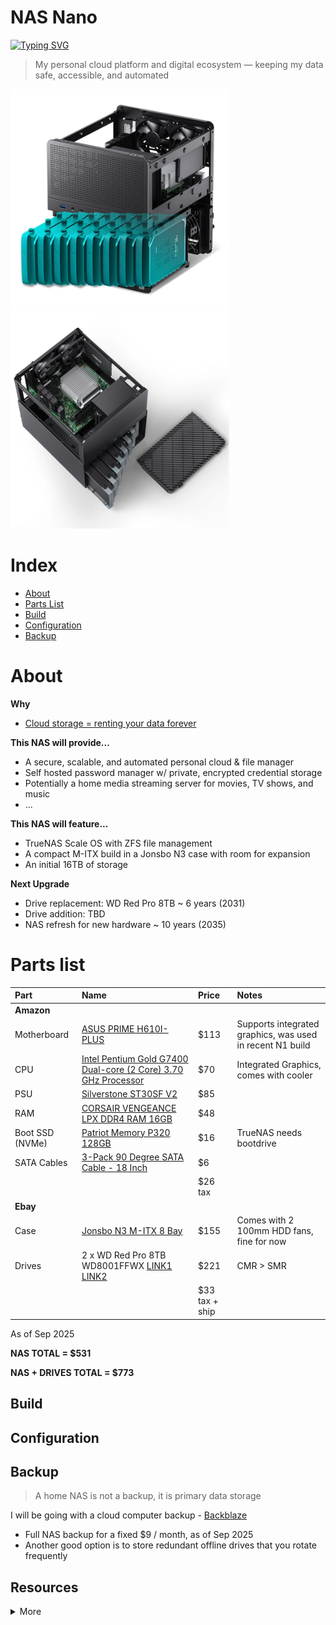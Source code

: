 # NAS Nano

[![Typing SVG](https://readme-typing-svg.demolab.com?font=Montserrat&duration=2000&vCenter=true&pause=500&random=true&width=435&height=30&lines=Private+Cloud;Securely+Backed+Up;Always+Accessible;Fully+Automated;Built+to+Scale;Self+Hosted;Your+Data+Your+Control;Future+Proof)](https://git.io/typing-svg)
> My personal cloud platform and digital ecosystem — keeping my data safe, accessible, and automated

<div>
  <img src="./assets/n3case.webp" width="350">
  <img src="./assets/n3case2.webp" width="350">
</div>

# Index
- [About](#about)
- [Parts List](#parts-list)
- [Build](#build)
- [Configuration](#configuration)
- [Backup](#backup)

# About
**Why**
- [Cloud storage = renting your data forever](https://www.google.com/aclk?sa=L&ai=DChsSEwjd8rWKtsOPAxWzM0QIHaI0EUMYACICCAEQABoCZHo&ae=2&co=1&ase=2&gclid=CjwKCAjwlOrFBhBaEiwAw4bYDVFJtEVmHAiWWus9C_fR6T9uFj8nsmqRqwuAlSRycUebBu9VIe9daxoCo-wQAvD_BwE&cid=CAASJeRoM32ydEo4Mj6KEJXtGzYshves0OKPl_nKTWlpffLx7Kn6RNc&cce=2&category=acrcp_v1_71&sig=AOD64_38ICUXGpzQKsSPhOBgZoR0--2NYw&q&nis=4&adurl&ved=2ahUKEwjV5LCKtsOPAxXfOkQIHXtSJNYQ0Qx6BAgLEAE)

**This NAS will provide...**
- A secure, scalable, and automated personal cloud & file manager
- Self hosted password manager w/ private, encrypted credential storage
- Potentially a home media streaming server for movies, TV shows, and music
- ...

**This NAS will feature...**
- TrueNAS Scale OS with ZFS file management
- A compact M-ITX build in a Jonsbo N3 case with room for expansion
- An initial 16TB of storage

**Next Upgrade**
- Drive replacement: WD Red Pro 8TB ~ 6 years (2031)
- Drive addition: TBD
- NAS refresh for new hardware ~ 10 years (2035)

# Parts list
| Part | Name | Price | Notes |
|:-|:-|:-| :-|
| **Amazon** | | |
| Motherboard | [ASUS PRIME H610I-PLUS](https://www.amazon.com/ASUS-PRIME-H610I-PLUS-Motherboard-Mono-out/dp/B09XJQTQN1/ref=sr_1_1?crid=39LFB6UCM3GCK&dib=eyJ2IjoiMSJ9.j5Yw_YU_zxnkaY91q09RsHWbfm3Dc-OPQGDl6mrRyl_JdVGAwkv2iUwS6dwA3FquI-C9iFzxonZY4tLWnU1sCE2tbEmq15Ns-1hla7ofxlwtAc584sTed-xa09f0VD95MZ9pJVmPCRZnbf_y400H3GVYSbV65BRfHH-KWxyIbfciQDOiBUDopUSTR6ncrNVtL217hJsHatmIG1v4xa8kE_zFAnpq9O_uaoUClqV2Yxc.lmpkfZYz1GM-BCjJaZDZRUe11p3htWNurU-Bs4gRydc&dib_tag=se&keywords=ASUS+PRIME+H610I-PLUS+4+SATA&qid=1757113365&sprefix=asus+prime+h610i-plus+4+sata%2Caps%2C258&sr=8-1&ufe=app_do%3Aamzn1.fos.9fe8cbfa-bf43-43d1-a707-3f4e65a4b666) | $113 | Supports integrated graphics, was used in recent N1 build |
| CPU | [Intel Pentium Gold G7400 Dual-core (2 Core) 3.70 GHz Processor](https://www.amazon.com/Intel-Pentium-G7400-Dual-core-Processor/dp/B09Q87W31F/ref=sr_1_1?crid=3N4X3DQUF7F0C&dib=eyJ2IjoiMSJ9.f9SG6SfxVabSpig4qdOcvIjYie7Sy6EFQL1wkzUeDHH5p5hGUxIOQMckYDv3axE8M8ceO4kuWY7hHFymTxXpqSMY_AlKGP92VWGduW859Gjh5OCEz2P1WbliZPv9CD3EUBMThxFzaXHjMP_Hz-Y2PAB8zLwuUXjF-DANtvWM46Fo7g2AAm4wsx-_uUB_lIrP6kLyRZF2oWWCT1yu11haesowswWSqRrZhDlfKjtsWnw.ZkQPUCqtPAgtxkVgQumSex8IBb6v_0s9lq1hrQ6RkFw&dib_tag=se&keywords=Intel+Pentium+Gold+G7400+Dual-core+%282+Core%29+3.70+GHz+Processor+-+Retail+Pack&qid=1757183782&sprefix=intel+pentium+gold+g7400+dual-core+2+core+3.70+ghz+processor+-+retail+pack%2Caps%2C202&sr=8-1) | $70 | Integrated Graphics, comes with cooler |
| PSU | [Silverstone ST30SF V2](https://www.amazon.com/SilverStone-Technology-Factor-Bronze-ST30SF-V2-USA/dp/B07WM92Y4T/ref=sr_1_1?crid=1WPJEHYLYS1G4&dib=eyJ2IjoiMSJ9.VFgvDPRfuKDKCIRoSw_7eIU9uQgc5627dAD6TPHOLAS-4FMeSckLxvbDW_oCOjX-eNYRz-xJBZEAJqCGb5ozUvuLzBOxCGgN-e8IP4INs_feYTFmTpzk8I_JHjlpgVUHuudeoGOpnUW4P6u-wJB-m1PbmhqF-Yr9TNyQEJd6S-jFpx-0TlYqAZptK3wgkHxWyEVK28-KSCoSpS8GDU1rz6nhgVfTKoTcGdI4uEzF7GI.XquHhXNeoGobmuUla0lkO789cqii8gOiSqN97E_pJj8&dib_tag=se&keywords=SilverStone%2BST30SF-V2%2B300%2BW%2BSFX%2B(80%2BPLUS%2BBronze)&qid=1757112835&sprefix=fsp%2B550w%2Bsfx%2Bdagger%2Bpro%2Caps%2C361&sr=8-1&th=1) | $85 | |
| RAM | [CORSAIR VENGEANCE LPX DDR4 RAM 16GB](https://www.amazon.com/Corsair-VENGEANCE-3200MHz-Compatible-Computer/dp/B07RS1G6XW/ref=sr_1_2?crid=2CM7ENCFBYJK9&dib=eyJ2IjoiMSJ9.r1s1DniWVhlIH3HskYkjTaqH5po_p3BXDUHGO-2i_tduc8r5oqUrBmGJC059ZYvruoy5qR7zhiilht-ucMg5TKLT-JbMmmxGF8niXOOKaupYGMl9ZhGlQQ7FAgg_PJPW8TWbF9EEEJP06_rpmZiIW5I7fF38gIW9pa2rvYN8W2xN0uGt9bGc-gczxby5UL19nX7GOYoZiEIowKXWNwkYZgl2MWzy6jn1cyJAMBb5YLA.X_N4GfgtiovvUFdPnNWs9LsJMRRWKBb4TWwTIiYGUg0&dib_tag=se&keywords=Corsair+Vengeance+LPX+DDR4-3200&qid=1757116381&sprefix=corsair+vengeance+lpx+ddr4-3200%2Caps%2C282&sr=8-2) | $48 | |
| Boot SSD (NVMe) | [Patriot Memory P320 128GB](https://www.amazon.com/Patriot-P320-128GB-Internal-SSD/dp/B0D4RD18YV/ref=sr_1_5?crid=30SJVP6YUOR0A&dib=eyJ2IjoiMSJ9.AuUdwiEvQjxl6-O8arMSRacmYP7Epn806LGyiSjFukJgfQUERhsVN4_Gdhsp3klDYhOKq1008zC_Cvzyz3qAYbswYte14GiLjX4-Bkk6E3Yef9vE37FoJylB5Nab5McxiFoJ-wcq5Lhw_w2QoSeYmEusbpuElEDBgzXtkxfXf-f_ecav4KwL2M0X1DJzsg4YA2lcIGdlB0voP0UUEi-TKVF1kq2_SbXuzxc0OvocEfU.wNcctVda978FTY9JJpOIJ5is31RWr1gUgZ0Q5OrZBgE&dib_tag=se&keywords=nvme%2Bssd&qid=1757120200&sprefix=nvme%2Bssd%2Caps%2C234&sr=8-5&th=1) | $16 | TrueNAS needs bootdrive |
| SATA Cables | [3-Pack 90 Degree SATA Cable - 18 Inch](https://www.amazon.com/Cable-Matters-3-Pack-Degree-Right/dp/B018Y2LEBE/ref=sr_1_2_sspa?dib=eyJ2IjoiMSJ9.yBTbe_B6Fd3gQobKzqSSzYafsi24jGyzSP_yihGMzXbSJ1HoQoXeV-bioZjY1Zzu0C8qQPM6yP8LBGYpRnV2CUut62rUAbxSRYhuLHBfEEyxqrzonKO8EZ2DqPQrEq38230MRTkfcBKBz1yNCzYQniXH_Ef876XWUxK3cJuFW0L2mPDqVUQ6ZX5wb8PSEgQYSxnSSk2HY9aid5YumoWgstxLvGx_UH4XYC0rrWQQBbU.xd8c23i_dHl9w3pjJZL9KVra5CZc4s111Ld_dQFD8ko&dib_tag=se&keywords=cable%2Bmatters%2Bsata%2B6gbps%2B18%2Binch&qid=1757139177&sr=8-2-spons&utm_source=chatgpt.com&sp_csd=d2lkZ2V0TmFtZT1zcF9hdGY&th=1) | $6 | |
| | | $26 tax | |
| **Ebay** | | | |
| Case | [Jonsbo N3 M-ITX 8 Bay](https://www.ebay.com/itm/306484637720) | $155 | Comes with 2 100mm HDD fans, fine for now |
| Drives | 2 x WD Red Pro 8TB WD8001FFWX [LINK1](https://www.ebay.com/itm/267217302405) [LINK2](https://www.ebay.com/itm/286707247051) | $221 | CMR > SMR |
| | |$33 tax + ship  | |

As of Sep 2025

**NAS TOTAL = $531**

**NAS + DRIVES TOTAL = $773**


## Build
<!-- <p>Install the controller / OLED bases, reset button, trrs jack, controller, and oled.</p> -->
<!-- <p>For the controller use the gold pins and for the OLED use 0.5mm copper wire</p> -->
<!-- <img src="./assets/topcomponents.jpg" width="300" /> -->

## Configuration

## Backup
> A home NAS is not a backup, it is primary data storage

I will be going with a cloud computer backup - [Backblaze](https://www.backblaze.com/cloud-backup/personal)
- Full NAS backup for a fixed $9 / month, as of Sep 2025
- Another good option is to store redundant offline drives that you rotate frequently

## Resources
<details>
<summary>More</summary>

- https://github.com/JoeSchmuck/Multi-Report
- https://diskprices.com/

Builds
- [Chuen NAS Build](https://www.youtube.com/watch?v=XXKppFyHtHk&ab_channel=ChuenL)
- [NASCompares N3 Build](https://www.youtube.com/watch?v=GNMtmUOCtwI&t=12s&ab_channel=NASCompares)
- [estevez N1 Build](https://www.reddit.com/r/HomeServer/comments/1l32zlv/i_built_a_nas/)
- [Jonsbo N3 ITX NAS Build](https://www.youtube.com/watch?v=gZPACoNSrhU&ab_channel=ConfigCraft)

</details>
